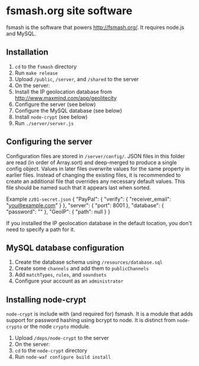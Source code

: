 fsmash.org site software
========================

fsmash is the software that powers <http://fsmash.org/>. It requires node.js and MySQL.

Installation
------------

1. `cd` to the `fsmash` directory
2. Run `make release`
3. Upload `/public`, `/server`, and `/shared` to the server
4. On the server:
5. Install the IP geolocation database from <http://www.maxmind.com/app/geolitecity>
6. Configure the server (see below)
7. Configure the MySQL database (see below)
8. Install `node-crypt` (see below)
9. Run `./server/server.js`

Configuring the server
----------------------

Configuration files are stored in `/server/config/`. JSON files in this folder are read (in order of Array.sort) and deep-merged to produce a single config object. Values in later files overwrite values for the same property in earlier files. Instead of changing the existing files, it is recommended to create an additional file that overrides any necessary default values. This file should be named such that it appears last when sorted.

Example `zz01-secret.json`
	{
		"PayPal": {
			"verify": {
				"receiver_email": "you@example.com"
			}
		},
		"server": {
			"port": 8001
		},
		"database": {
			"password": ""
		},
		"GeoIP": {
			"path": null
		}
	}

If you installed the IP geolocation database in the default location, you don't need to specify a path for it.

MySQL database configuration
----------------------------

1. Create the database schema using `/resources/database.sql`
2. Create some `channels` and add them to `publicChannels`
3. Add `matchTypes`, `rules`, and `soundsets`
4. Configure your account as an `administrator`

Installing node-crypt
---------------------

`node-crypt` is include with (and required for) fsmash. It is a module that adds support for password hashing using bcrypt to node. It is distinct from `node-crypto` or the node `crypto` module.

1. Upload `/deps/node-crypt` to the server
2. On the server:
3. `cd` to the `node-crypt` directory
4. Run `node-waf configure build install`
